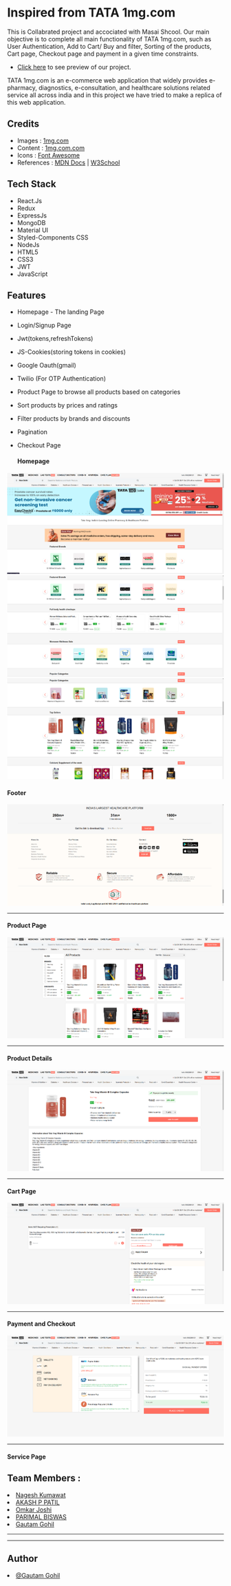 

# Inspired from TATA 1mg.com

This is Collabrated project and accociated with Masai Shcool.
Our main objective is to complete all main functionality of TATA 1mg.com, such as User Authentication, Add to Cart/ Buy and filter, Sorting of the products, Cart page, Checkout page and payment in a given time constraints.

- [Click here](http://www.onemgclone.vercel.app/) to see preview of our project.

TATA 1mg.com is an e-commerce web application that widely provides e-pharmacy, diagnostics, e-consultation, and healthcare solutions related service all across india and in this project we have tried to make a replica of this web application.

## Credits

- Images : [1mg.com](https://www.1mg.com/)
- Content : [1mg.com.com](https://www.1mg.com/)
- Icons : [Font Awesome](https://fontawesome.com/)
- References : [MDN Docs](https://developer.mozilla.org/en-US/) | [W3School](https://www.w3schools.com/)

## Tech Stack

- React.Js
- Redux
- ExpressJs
- MongoDB
- Material UI
- Styled-Components CSS
- NodeJs
- HTML5
- CSS3
- JWT
- JavaScript

## Features
- Homepage - The landing Page
- Login/Signup Page 
- Jwt(tokens,refreshTokens)
- JS-Cookies(storing tokens in cookies)
- Google Oauth(gmail)
- Twilio (For OTP Authentication)
- Product Page to browse all products based on categories
- Sort products by prices and ratings
- Filter products by brands and discounts
- Pagination
- Checkout Page

  <h4>Homepage</h4>
 <img src="./frontend/src/assets/readme images/Screenshot from 2022-07-24 12-57-53.png" alt="1mg ScreenShot currently unavailable"/>

 <img src="./frontend/src/assets/readme images/Screenshot from 2022-07-24 12-58-05.png" alt="1mg ScreenShot currently unavailable"/>

 <img src="./frontend/src/assets/readme images/Screenshot from 2022-07-24 12-58-12.png" alt="1mg ScreenShot currently unavailable"/>

  <h4>Footer</h4>
 <img src="./frontend/src/assets/readme images/Screenshot from 2022-07-24 12-58-20.png" alt="1mg ScreenShot currently unavailable"/>

  <hr>
  
  <h4>Product Page</h4>
  <img src="./frontend/src/assets/readme images/Screenshot from 2022-07-24 12-58-58.png" alt="1mg ScreenShot currently unavailable"/>
  
  <hr>
  <h4>Product Details</h4>
  <img src="/frontend/src/assets/readme images/Screenshot from 2022-07-24 12-59-10.png" alt="1mg ScreenShot currently unavailable"/>
  <hr>
  <h4>Cart Page</h4>
 <img src="/frontend/src/assets/readme images/Screenshot from 2022-07-24 12-59-18.png" alt="1mg ScreenShot currently unavailable"/>
  <hr>
  <h4>Payment and Checkout</h4>
   <img src="/frontend/src/assets/readme images/Screenshot from 2022-07-24 12-59-32.png" alt="1mg ScreenShot currently unavailable"/>
  <hr>
  <h4>Service Page</h4>

<h2>Team Members :</h2>

  <li><a href="https://github.com/nagesh199">
Nagesh Kumawat</a></li>
  <li><a href="https://github.com/darkwingpatil">AKASH P PATIL</a></li>
  <li><a href="https://github.com/omjoshi29">
Omkar Joshi</a></li>
  <li><a href="https://github.com/parimalbiswas">PARIMAL BISWAS</a></li>
  <li><a href="https://github.com/gautam6023">Gautam Gohil</a></li>
 <hr><hr>
  
<h2>Author</h2>
  <li><a href="https://github.com/gautam6023">@Gautam Gohil</a></li>
